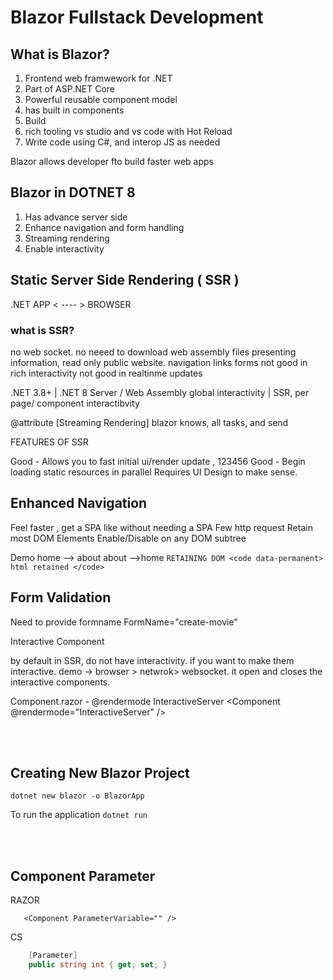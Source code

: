 # Blazor Fullstack Development 

## What is Blazor?
1. Frontend web framwework for .NET
2. Part of ASP.NET Core
3. Powerful reusable component model
4. has built in components
5. Build
6. rich tooling vs studio and vs code with Hot Reload
7. Write code using C#, and interop JS as needed

Blazor allows developer fto build faster web apps

## Blazor in DOTNET 8
1. Has advance server side
2. Enhance navigation and form handling
3. Streaming rendering
4. Enable interactivity


## Static Server Side Rendering ( SSR )
.NET APP < ---- > BROWSER 

### what is SSR?
no web socket.
no neeed to download web assembly files
presenting information, read only public website. 
navigation links 
forms 
not good in rich interactivity
not good in realtinme updates

.NET 3.8+                |    .NET 8
Server / Web Assembly  global interactivity   |  SSR, per page/ component interactibvity


@attribute [Streaming Rendering]
blazor knows, all tasks, and send

FEATURES OF SSR

Good - Allows you to fast initial ui/render update , 123456
Good - Begin loading static resources in parallel
Requires UI Design to make sense. 


## Enhanced Navigation
Feel faster , get a SPA like without needing a SPA
Few http request
Retain most DOM Elements 
Enable/Disable on any DOM subtree
<form Enhance //> 

Demo
home --> about
about  -->home 
``RETAINING DOM
<code data-permanent>
    html retained
</code>
``


## Form Validation

Need to provide formname FormName="create-movie" 
<form Enhance 
it should work as we expect.



## Interactive Component
by default in SSR, do not have interactivity. if you want to make them interactive.
demo -> browser > netwrok> websocket. it open and closes the interactive components.

Component.razor - @rendermode InteractiveServer
<Component @rendermode="InteractiveServer" />

<br><br>

## Creating New Blazor Project
``
    dotnet new blazor -o BlazorApp
``

To run the application
``
    dotnet run 
``


<br><br>

## Component Parameter

RAZOR
```
   <Component ParameterVariable="" /> 
```

CS
```component.razor.cs
    [Parameter]
    public string int { get; set; }
    
```









